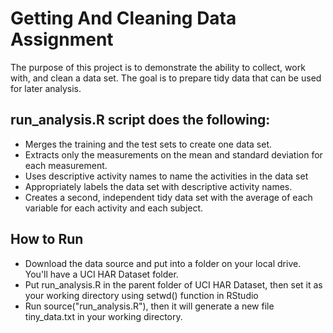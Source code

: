 # Getting And Cleaning Data Assignment

The purpose of this project is to demonstrate the ability to collect, work with, and clean a data set. The goal is to prepare tidy data that can be used for later analysis.

## run_analysis.R script does the following:
- Merges the training and the test sets to create one data set.
- Extracts only the measurements on the mean and standard deviation for each measurement.
- Uses descriptive activity names to name the activities in the data set
- Appropriately labels the data set with descriptive activity names.
- Creates a second, independent tidy data set with the average of each variable for each activity and each subject.

## How to Run
- Download the data source and put into a folder on your local drive. You'll have a UCI HAR Dataset folder.
- Put run_analysis.R in the parent folder of UCI HAR Dataset, then set it as your working directory using setwd() function in RStudio
- Run source("run_analysis.R"), then it will generate a new file tiny_data.txt in your working directory.

